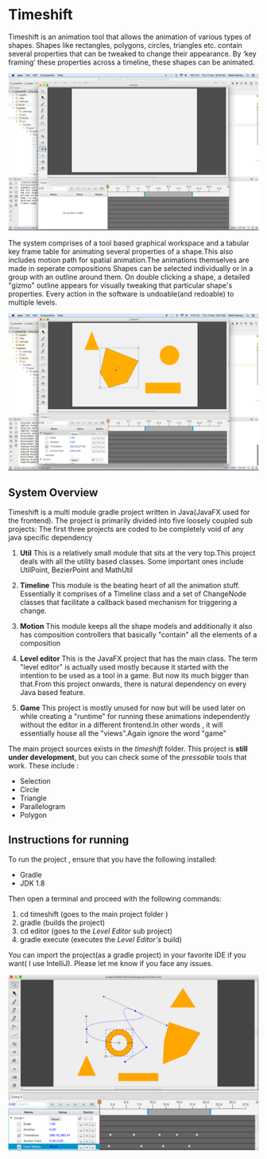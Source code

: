 # Timeshift
Timeshift is an animation tool that allows the animation of various types of shapes. Shapes like rectangles, polygons, circles, triangles etc. contain several properties that can be tweaked to change their appearance. By ‘key framing’ these properties across a timeline, these shapes can be animated. 

![Workspace preview with shapes](shape-creation.gif)

The system comprises of a tool based graphical workspace and a tabular key frame table for animating several properties of a shape.This also includes motion path for spatial animation.The animations themselves are made in seperate compositions
Shapes can be selected individually or in a group with an outline around them. On double clicking a shape, a detailed "gizmo" outline appears for visually tweaking that particular shape's properties. Every action in the software is undoable(and redoable) to multiple levels.

![Keyframing action](keyframing.gif)

## System Overview

Timeshift is a multi module gradle project written in Java(JavaFX used for the frontend). The project is primarily divided into five loosely coupled sub projects: The first three projects are coded to be completely void of any java specific dependency

1. **Util**
This is a relatively small module that sits at the very top.This project deals with all the utility based classes. Some important ones 
include UtilPoint, BezierPoint and MathUtil

2. **Timeline**
This module is the beating heart of all the animation stuff. Essentially it comprises of a Timeline class and a set of ChangeNode classes
that facilitate a callback based mechanism for triggering a change.

3. **Motion**
This module keeps all the shape models and additionally it also has composition controllers that basically "contain" all the elements of
a composition

4. **Level editor**
This is the JavaFX project that has the main class. The term "level editor" is actually used mostly because it started with the intention to be used as a 
tool in a game. But now its much bigger than that.From this project onwards, there is natural dependency on every Java based feature.

5. **Game**
This project is mostly unused for now but will be used later on while creating a "runtime" for running these animations independently 
without the editor in a different frontend.In other words , it will essentially house all the "views".Again ignore the word "game"

The main project sources exists in the _timeshift_ folder. This project is **still under development**, but you can check some of the _pressable_ tools that work. These include :

* Selection
* Circle
* Triangle
* Parallelogram
* Polygon

## Instructions for running

To run the project , ensure that you have the following installed:

* Gradle
* JDK 1.8

Then open a terminal and proceed with the following commands:

1. cd timeshift (goes to the main project folder )
2. gradle (builds the project)
3. cd editor (goes to the _Level Editor_ sub project)
4. gradle execute (executes the _Level Editor's_ build)

You can import the project(as a gradle project) in your favorite IDE if you want( I use IntelliJ). Please let me know if you face any issues.

![alt screenshot](https://raw.githubusercontent.com/nikhilnxvverma1/Timeshift/master/timshift-screenshot.png)
